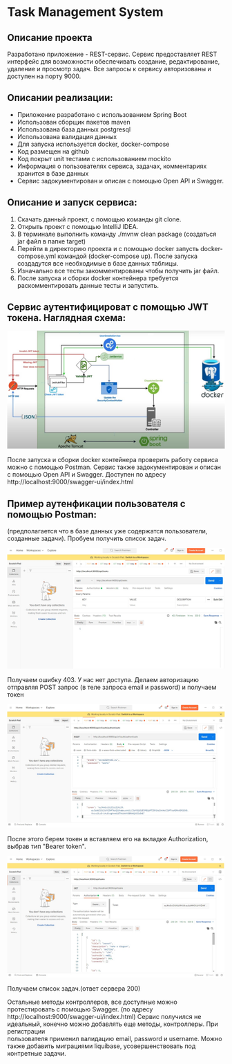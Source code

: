 # Task Management System

## Описание проекта

Разработано приложение - REST-сервис. Сервис предоставляет REST интерфейс для возможности обеспечивать создание, редактирование, удаление и просмотр задач. 
Все запросы к сервису авторизованы и доступен на порту 9000.

## Описании реализации:

- Приложение разработано с использованием Spring Boot
- Использован сборщик пакетов maven
- Использована база данных postgresql
- Использована валидация данных
- Для запуска используется docker, docker-compose
- Код размещен на github
- Код покрыт unit тестами с использованием mockito 
- Информация о пользователях сервиса, задачах, комментариях хранится в базе данных
- Сервис задокументирован и описан с помощью Open API и Swagger.

## Описание и запуск сервиса:

1. Скачать данный проект, с помощью команды git clone.
2. Открыть проект с помощью IntelliJ IDEA. 
3. В терминале выполнить команду ./mvnw clean package (создаться jar файл в папке target)
4. Перейти в директорию проекта и с помощью docker запусть docker-compose.yml командой (docker-compose up). После запуска создадутся все необходимые в базе данных таблицы.
5. Изначально все тесты закомментированы чтобы получить jar файл.
6. После запуска и сборки docker контейнера требуется раскомментировать данные тесты и запустить.

## Сервис аутентифицироват с помощью JWT токена. Наглядная схема:

![](images/jwt.1.jpg)


После запуска и сборки docker контейнера проверить работу сервиса можно с помощью Postman.
Сервис также задокументирован и описан с помощью Open API и Swagger.
Доступен по адресу http://localhost:9000/swagger-ui/index.html

## Пример аутенфикации пользователя с помощью Postman:
(предполагается что в базе данных уже содержатся пользователи, созданные задачи).
Пробуем получить список задач.

![](images/api1.jpg)

Получаем ошибку 403. У нас нет доступа.
Делаем авторизацию отправляя POST запрос (в теле запроса email и password) и получаем токен 

![](images/api3.jpg)

После этого берем токен и вcтавляем его на вкладке Authorization, выбрав тип "Bearer token".

![](images/api4.jpg)

Получаем список задач.(ответ сервера 200)

Остальные методы контроллеров, все доступные можно протестировать с помощью Swagger.
(по адресу http://localhost:9000/swagger-ui/index.html)
Сервис получился не идеальный, конечно можно добавлять еще методы, контроллеры. При регистрации   
пользователя применил валидацию email, password и username. 
Можно также добавить миграциями liquibase, усовершенствовать под контретные задачи.

